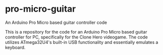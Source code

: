 # pro-micro-guitar
An Arduino Pro Micro based guitar controller code

This is a repository for the code for an Arduino Pro Micro based guitar controller for PC, specifically for the Clone Hero videogame.
The code utilizes ATmega32U4's built-in USB functionality and essentially emulates a keyboard.
